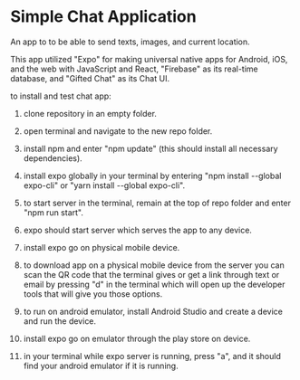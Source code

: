 # Simple Chat Application

An app to to be able to send texts, images, and current location.

This app utilized "Expo" for making universal native apps for Android, iOS, and the web with JavaScript and React, "Firebase" as its real-time database, and "Gifted Chat" as its Chat UI.

to install and test chat app:

1. clone repository in an empty folder.

2. open terminal and navigate to the new repo folder.

3. install npm and enter "npm update" (this should install all necessary dependencies).

4. install expo globally in your terminal by entering "npm install --global expo-cli" or "yarn install --global expo-cli".

5. to start server in the terminal, remain at the top of repo folder and enter "npm 
run start".

6. expo should start server which serves the app to any device.

7. install expo go on physical mobile device.

8. to download app on a physical mobile device from the server you can scan the QR code that the terminal gives or get a link through text or email by pressing "d" in the terminal which will open up the developer tools that will give you those options.

9. to run on android emulator, install Android Studio and create a device and run the device.

10. install expo go on emulator through the play store on device.

11. in your terminal while expo server is running, press "a", and it should find your android emulator if it is running.